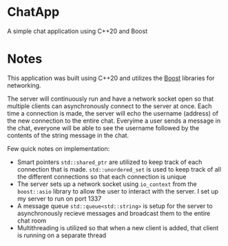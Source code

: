 # ChatApp
 A simple chat application using C++20 and Boost

# Notes
 This application was built using C++20 and utilizes the [Boost](https://www.boost.org/) libraries for networking. 

 The server will continuously run and have a network socket open so that multiple clients can asynchronously connect to the server at once. Each time a connection is made, the server will echo the username (address) of the new connection to the entire chat. Everyime a user sends a message in the chat, everyone will be able to see the username followed by the contents of the string message in the chat.

 Few quick notes on implementation:
  - Smart pointers `std::shared_ptr` are utilized to keep track of each connection that is made. `std::unordered_set` is used to keep track of all the different connections so that each connection is unique
  - The server sets up a network socket using `io_context` from the `boost::asio` library to allow the user to interact with the server. I set up my server to run on port 1337
  - A message queue `std::queue<std::string>` is setup for the server to asynchronously recieve messages and broadcast them to the entire chat room
  - Multithreading is utilized so that when a new client is added, that client is running on a separate thread